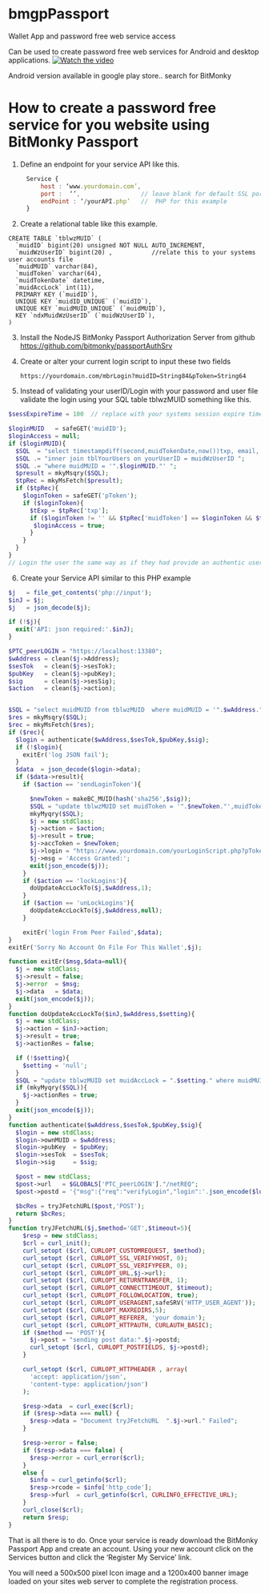 # bmgpPassport
Wallet App and password free web service access

Can be used to create password free web services for Android and desktop applications.
[![Watch the video](https://i2.ytimg.com/vi/TB5CSj-kXcQ/hqdefault.jpg)](https://www.youtube.com/watch?v=TB5CSj-kXcQ)

Android version available in google play store..  search for BitMonky

# How to create a password free service for you website using BitMonky Passport

1. Define an endpoint for your service API like this.
```javascript
     Service {
         host : ‘www.yourdomain.com’,
         port :  ‘’,                 // leave blank for default SSL port 
         endPoint : ‘/yourAPI.php’   //  PHP for this example 
     }  
```
2. Create a relational table like this example.
```
CREATE TABLE `tblwzMUID` (
  `muidID` bigint(20) unsigned NOT NULL AUTO_INCREMENT,
  `muidWzUserID` bigint(20) ,           //relate this to your systems user accounts file
  `muidMUID` varchar(84),  
  `muidToken` varchar(64),
  `muidTokenDate` datetime,
  `muidAccLock` int(11),
  PRIMARY KEY (`muidID`),
  UNIQUE KEY `muidID_UNIQUE` (`muidID`),
  UNIQUE KEY `muidMUID_UNIQUE` (`muidMUID`),
  KEY `ndxMuidWzUserID` (`muidWzUserID`),
)
```
3.  Install the NodeJS BitMonky Passport Authorization Server from github
     https://github.com/bitmonky/passportAuthSrv
 
4. Create or alter your current login script to input these two fields
     ```
     https://yourdomain.com/mbrLogin?muidID=String84&pToken=String64
     ```
5. Instead of validating your userID/Login with your password and user file validate the login using your SQL table tblwzMUID something like this.
``` PHP
$sessExpireTime = 100  // replace with your systems session expire time;

$loginMUID   = safeGET('muidID');
$loginAccess = null;
if ($loginMUID){
  $SQL  = "select timestampdiff(second,muidTokenDate,now())txp, email, muidToken from tblwzMUID ";
  $SQL .= "inner join tblYourUsers on yourUserID = muidWzUserID ";
  $SQL .= "where muidMUID = '".$loginMUID."' ";
  $presult = mkyMsqry($SQL);
  $tpRec = mkyMsFetch($presult);
  if ($tpRec){
    $loginToken = safeGET('pToken');
    if ($loginToken){
      $tExp = $tpRec['txp'];
      if ($loginToken != '' && $tpRec['muidToken'] == $loginToken && $tExp !== null && $tExp < “$sessExpireTime){
       $loginAccess = true;
      }
    }
  }
}
// Login the user the same way as if they had provide an authentic userID / Password
```
   
6.  Create your Service API similar to this PHP example
``` PHP
$j   = file_get_contents('php://input');
$inJ = $j;
$j   = json_decode($j);

if (!$j){
  exit('API: json required:'.$inJ);
}

$PTC_peerLOGIN = "https://localhost:13380";
$wAddress = clean($j->Address);
$sesTok   = clean($j->sesTok);
$pubKey   = clean($j->pubKey);
$sig      = clean($j->sesSig);
$action   = clean($j->action);


$SQL = "select muidMUID from tblwzMUID  where muidMUID = '".$wAddress."' ";
$res = mkyMsqry($SQL);
$rec = mkyMsFetch($res);
if ($rec){
  $login = authenticate($wAddress,$sesTok,$pubKey,$sig);
  if (!$login){
    exitEr('log JSON fail');
  }
  $data  = json_decode($login->data);
  if ($data->result){
    if ($action == 'sendLoginToken'){

      $newToken = makeBC_MUID(hash('sha256',$sig));
      $SQL = "update tblwzMUID set muidToken = '".$newToken."',muidTokenDate = now() where muidMUID = '".$wAddress."' ";
      mkyMyqry($SQL);
      $j = new stdClass;
      $j->action = $action;
      $j->result = true;
      $j->accToken = $newToken;
      $j->login = "https://www.yourdomain.com/yourLoginScript.php?pToken=".$newToken."&pMUID=".$wAddress;  // link for users to login to your website/service.
      $j->msg = 'Access Granted:';
      exit(json_encode($j));
    }
    if ($action == 'lockLogins'){
      doUpdateAccLockTo($j,$wAddress,1);
    }
    if ($action == 'unLockLogins'){
      doUpdateAccLockTo($j,$wAddress,null);
    }

    exitEr('login From Peer Failed',$data);
}
exitEr('Sorry No Account On File For This Wallet',$j);

function exitEr($msg,$data=null){
  $j = new stdClass;
  $j->result = false;
  $j->error  = $msg;
  $j->data   = $data;
  exit(json_encode($j));
}
function doUpdateAccLockTo($inJ,$wAddress,$setting){
  $j = new stdClass;
  $j->action = $inJ->action;
  $j->result = true;
  $j->actionRes = false;

  if (!$setting){
    $setting = 'null';
  }
  $SQL = "update tblwzMUID set muidAccLock = ".$setting." where muidMUID = '".$wAddress."' ";
  if (mkyMyqry($SQL)){
    $j->actionRes = true;
  }
  exit(json_encode($j));
}
function authenticate($wAddress,$sesTok,$pubKey,$sig){
  $login = new stdClass;
  $login->ownMUID = $wAddress;
  $login->pubKey  = $pubKey;
  $login->sesTok  = $sesTok;
  $login->sig     = $sig;

  $post = new stdClass;
  $post->url   = $GLOBALS['PTC_peerLOGIN']."/netREQ";
  $post->postd = '{"msg":{"req":"verifyLogin","login":'.json_encode($login).'}}';

  $bcRes = tryJFetchURL($post,'POST');
  return $bcRes;
}
function tryJFetchURL($j,$method='GET',$timeout=5){
    $resp = new stdClass;
    $crl = curl_init();
    curl_setopt ($crl, CURLOPT_CUSTOMREQUEST, $method);
    curl_setopt ($crl, CURLOPT_SSL_VERIFYHOST, 0);
    curl_setopt ($crl, CURLOPT_SSL_VERIFYPEER, 0);
    curl_setopt ($crl, CURLOPT_URL,$j->url);
    curl_setopt ($crl, CURLOPT_RETURNTRANSFER, 1);
    curl_setopt ($crl, CURLOPT_CONNECTTIMEOUT, $timeout);
    curl_setopt ($crl, CURLOPT_FOLLOWLOCATION, true);
    curl_setopt ($crl, CURLOPT_USERAGENT,safeSRV('HTTP_USER_AGENT'));
    curl_setopt ($crl, CURLOPT_MAXREDIRS,5);
    curl_setopt ($crl, CURLOPT_REFERER, 'your domain');
    curl_setopt ($crl, CURLOPT_HTTPAUTH, CURLAUTH_BASIC);
    if ($method == 'POST'){
      $j->post = "sending post data:".$j->postd;
      curl_setopt ($crl, CURLOPT_POSTFIELDS, $j->postd);
    }

    curl_setopt ($crl, CURLOPT_HTTPHEADER , array(
      'accept: application/json',
      'content-type: application/json')
    );

    $resp->data  = curl_exec($crl);
    if ($resp->data === null) {
      $resp->data = "Document tryJFetchURL  ".$j->url." Failed";
    }

    $resp->error = false;
    if ($resp->data === false) {
      $resp->error = curl_error($crl);
    }
    else {
      $info = curl_getinfo($crl);
      $resp->rcode = $info['http_code'];
      $resp->furl  = curl_getinfo($crl, CURLINFO_EFFECTIVE_URL);
    }
    curl_close($crl);
    return $resp;
}
```

That is all there is to do.  Once your service is ready download the BitMonky Passport App and create an account.  Using your new account click on the Services button and click the ‘Register My Service’ link.

You will need a 500x500 pixel Icon image and a 1200x400 banner image loaded on your sites web server to complete the registration process.



